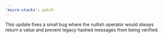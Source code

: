 ```yaml
---
'micro-stacks': patch
---
```


This update fixes a small bug where the nullish operator would always return a value and prevent legacy hashed messages from being verified.
